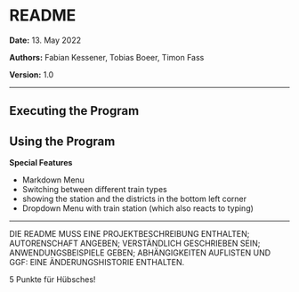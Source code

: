 # README

**Date:** 13. May 2022

**Authors:** Fabian Kessener, Tobias Boeer, Timon Fass

**Version:** 1.0

---

**Executing the Program**
---
**Using the Program**
---
**Special Features**

- Markdown Menu
- Switching between different train types
- showing the station and the districts in the bottom left corner
- Dropdown Menu with train station (which also reacts to typing)

---
DIE README MUSS EINE PROJEKTBESCHREIBUNG ENTHALTEN; AUTORENSCHAFT ANGEBEN; VERSTÄNDLICH GESCHRIEBEN SEIN; 
ANWENDUNGSBEISPIELE GEBEN; ABHÄNGIGKEITEN AUFLISTEN UND GGF: EINE ÄNDERUNGSHISTORIE ENTHALTEN.

5 Punkte für Hübsches!
